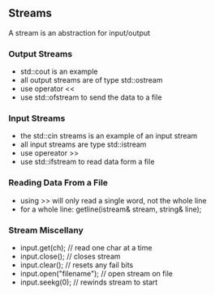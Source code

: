 ## Streams
A stream is an abstraction for input/output

### Output Streams
- std::cout is an example 
- all output streams are of type std::ostream
- use operator << 
- use std::ofstream to send the data to a file

### Input Streams

- the std::cin streams is an example of an input stream
- all input streams are type std::istream
- use opereator >>
- use std::ifstream to read data form a file

### Reading Data From a File

- using >> will only read a single word, not the whole line
- for a whole line: getline(istream& stream, string& line);

### Stream Miscellany

- input.get(ch);    // read one char at a time
- input.close();    // closes stream
- input.clear();    // resets any fail bits
- input.open("filename");   // open stream on file
- input.seekg(0);   // rewinds stream to start
